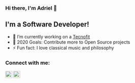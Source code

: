 ### Hi there, I'm Adriel 👋

## I'm a Software Developer!
- 🔭 I’m currently working on a [Tecnofit](https://www.tecnofit.com.br)
- 🥅 2020 Goals: Contribute more to Open Source projects
- ⚡ Fun fact: I love classical music and philosophy

### Connect with me:

[<img align="left" alt="YouTube" width="22px" src="https://cdn.jsdelivr.net/npm/simple-icons@v3/icons/youtube.svg" />][youtube]
[<img align="left" alt="LinkedIn" width="22px" src="https://cdn.jsdelivr.net/npm/simple-icons@v3/icons/linkedin.svg" />][linkedin]
<br />

<br />

[youtube]: https://www.youtube.com/channel/UCqOKlNu4z1ucSBzxopKeuLQ
[linkedin]: https://www.linkedin.com/in/adriel-bento-4b9921138/

